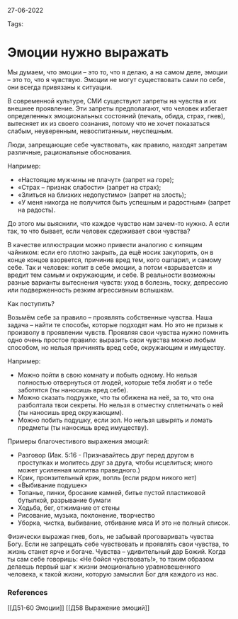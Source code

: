 27-06-2022

Tags: 

# Эмоции нужно выражать

Мы думаем, что эмоции – это то, что я делаю, а на самом деле, эмоции – это то, что я чувствую. Эмоции не могут существовать сами по себе, они всегда привязаны к ситуации.

В современной культуре, СМИ существуют запреты на чувства и их внешнее проявление. Эти запреты предполагают, что человек избегает определенных эмоциональных состояний (печаль, обида, страх, гнев), вытесняет их из своего сознания, потому что не хочет показаться слабым, неуверенным, невоспитанным, неуспешным.

Люди, запрещающие себе чувствовать, как правило, находят запретам различные, рациональные обоснования.

Например:
- «Настоящие мужчины не плачут» (запрет на горе);
- «Страх – признак слабости» (запрет на страх);
- «Злиться на близких недопустимо» (запрет на злость);
- «У меня никогда не получится быть успешным и радостным» (запрет на радость).

До этого мы выяснили, что каждое чувство нам зачем-то нужно. А если так, то что бывает, если человек сдерживает свои чувства?

В качестве иллюстрации можно привести аналогию с кипящим чайником: если его плотно закрыть, да ещё носик закупорить, он в конце концов взорвется, причинив вред тем, кого ошпарил, и самому себе. Так и человек: копит в себе эмоции, а потом «взрывается» и вредит тем самым и окружающим, и себе.
В реальности возможны разные варианты вытеснения чувств: уход в болезнь, тоску, депрессию или подверженность резким агрессивным вспышкам.

Как поступить?

Возьмём себе за правило – проявлять собственные чувства. Наша задача – найти те способы, которые подходят нам. Но это не призыв к произволу в проявлении чувств. Проявляя свои чувства нужно помнить одно очень простое правило: выразить свои чувства можно любым способом, но нельзя причинять вред себе, окружающим и имуществу.

Например:
- Можно пойти в свою комнату и побыть одному. Но нельзя полностью отвернуться от людей, которые тебя любят и о тебе заботятся (ты наносишь вред себе).
- Можно сказать подружке, что ты обижена на неё, за то, что она разболтала твои секреты. Но нельзя в отместку сплетничать о ней (ты наносишь вред окружающим).
- Можно побить подушку, если зол. Но нельзя швырять и ломать предметы (ты наносишь вред имуществу).

Примеры благочестивого выражения эмоций:
- Разговор  (Иак. 5:16 - Признавайтесь друг перед другом в проступках и молитесь друг за друга, чтобы исцелиться; много может усиленная молитва праведного.)
-  Крик, пронзительный крик, вопль (если рядом никого нет)
-  «Выбивание подушек»
-  Топанье, пинки, бросание камней, битье пустой пластиковой бутылкой, разрывание бумаги
-  Ходьба, бег, отжимание от стены
-  Рисование, музыка, поклонение, творчество
-  Уборка, чистка, выбивание, отбивание мяса
И это не полный список.

Физически выражая гнев, боль, не забывай проговаривать чувства Богу. Если не запрещать себе чувствовать и проявлять свои чувства, то жизнь станет ярче и богаче. Чувства – удивительный дар Божий. Когда ты сам себе говоришь: «Не бойся чувствовать!», то таким образом делаешь первый шаг к жизни эмоционально уравновешенного человека, к такой жизни, которую замыслил Бог для каждого из нас.

### References
[[Д51-60 Эмоции]]
[[Д58 Выражение эмоций]]